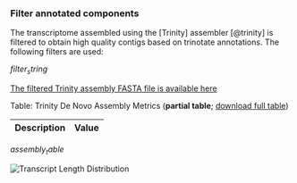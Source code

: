 ### Filter annotated components

The transcriptome assembled using the [Trinity] assembler [@trinity] is filtered to obtain high quality contigs based on trinotate annotations. The following filters are used:
    
$filter_string$

[The filtered Trinity assembly FASTA file is available here](filtered_assembly.zip)


Table: Trinity De Novo Assembly Metrics (**partial table**; [download full table](trinity_filtered.stats.pdf))

Description|Value
-----|----:
$assembly_table$

![Transcript Length Distribution](trinity_filtered.stats.jpg)
